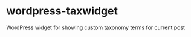 wordpress-taxwidget
===================

WordPress widget for showing custom taxonomy terms for current post
